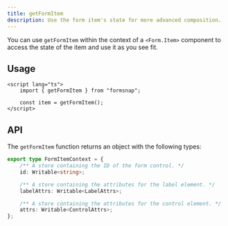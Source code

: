 ```yaml
---
title: getFormItem
description: Use the form item's state for more advanced composition.
---
```


You can use `getFormItem` within the context of a `<Form.Item>` component to access the state of the item and use it as you see fit.

## Usage

```svelte showLineNumbers
<script lang="ts">
	import { getFormItem } from "formsnap";

	const item = getFormItem();
</script>
```

## API

The `getFormItem` function returns an object with the following types:

```ts
export type FormItemContext = {
	/** A store containing the ID of the form control. */
	id: Writable<string>;

	/** A store containing the attributes for the label element. */
	labelAttrs: Writable<LabelAttrs>;

	/** A store containing the attributes for the control element. */
	attrs: Writable<ControlAttrs>;
};
```
